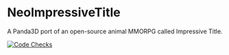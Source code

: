 # NeoImpressiveTitle
A Panda3D port of an open-source animal MMORPG called Impressive Title.

[![Code Checks](https://github.com/Cybermals/NeoImpressiveTitle/actions/workflows/main.yml/badge.svg)](https://github.com/Cybermals/NeoImpressiveTitle/actions/workflows/main.yml)
